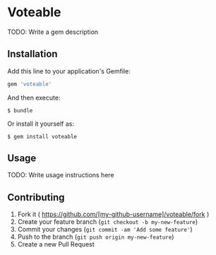 # Voteable

TODO: Write a gem description

## Installation

Add this line to your application's Gemfile:

```ruby
gem 'voteable'
```

And then execute:

    $ bundle

Or install it yourself as:

    $ gem install voteable

## Usage

TODO: Write usage instructions here

## Contributing

1. Fork it ( https://github.com/[my-github-username]/voteable/fork )
2. Create your feature branch (`git checkout -b my-new-feature`)
3. Commit your changes (`git commit -am 'Add some feature'`)
4. Push to the branch (`git push origin my-new-feature`)
5. Create a new Pull Request

